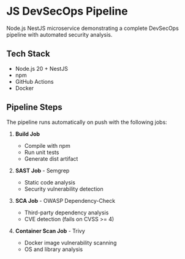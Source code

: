 # JS DevSecOps Pipeline

Node.js NestJS microservice demonstrating a complete DevSecOps pipeline with automated security analysis.

## Tech Stack

- Node.js 20 + NestJS
- npm
- GitHub Actions
- Docker

## Pipeline Steps

The pipeline runs automatically on push with the following jobs:

1. **Build Job**
   - Compile with npm
   - Run unit tests
   - Generate dist artifact

2. **SAST Job** - Semgrep
   - Static code analysis
   - Security vulnerability detection

3. **SCA Job** - OWASP Dependency-Check
   - Third-party dependency analysis
   - CVE detection (fails on CVSS >= 4)

4. **Container Scan Job** - Trivy
   - Docker image vulnerability scanning
   - OS and library analysis

